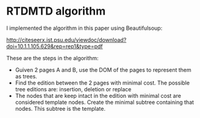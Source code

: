 # RTDMTD algorithm

I implemented the algorithm in this paper using Beautifulsoup:

http://citeseerx.ist.psu.edu/viewdoc/download?doi=10.1.1.105.629&rep=rep1&type=pdf
    
    
These are the steps in the algorithm:
- Guiven 2 pages A and B, use the DOM of the pages to represent them as trees.
- Find the edition between the 2 pages with minimal cost. The possible tree editions are: insertion, deletion or replace
- The nodes that are keep intact in the edition with minimal cost are considered template nodes. 
Create the minimal subtree containing that nodes. This subtree is the template.
